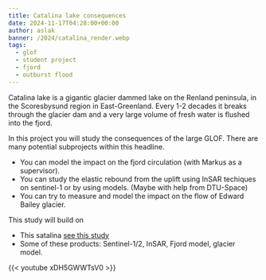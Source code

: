 ```yaml
---
title: Catalina lake consequences
date: 2024-11-17T04:28:00+00:00
author: aslak
banner: /2024/catalina_render.webp
tags:
  - glof
  - student project
  - fjord
  - outburst flood
---
```


Catalina lake is a gigantic glacier dammed lake on the Renland peninsula, in the Scoresbysund region in East-Greenland. Every 1-2 decades it breaks through the glacier dam and a very large volume of fresh water is flushed into the fjord. 

<!--more-->

In this project you will study the consequences of the large GLOF. There are many potential subprojects within this headline. 

* You can model the impact on the fjord circulation (with Markus as a supervisor). 
* You can study the elastic rebound from the uplift using InSAR techiques on sentinel-1 or by using models. (Maybe with help from DTU-Space)
* You can try to measure and model the impact on the flow of Edward Bailey glacier.

This study will build on
* This satalina [see this study](/publication/2017-09-06-catalina-lake/)
* Some of these products: Sentinel-1/2, InSAR, Fjord model, glacier model.

{{< youtube xDH5GWWTsV0 >}}